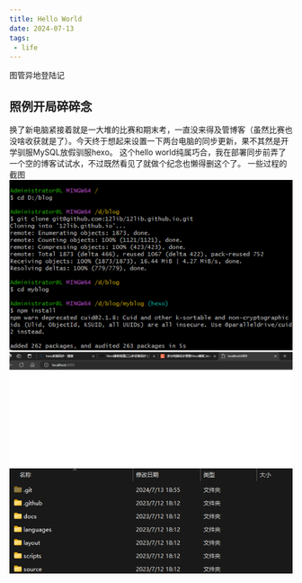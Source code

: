 ```yaml
---
title: Hello World
date: 2024-07-13
tags: 
 - life
---
```

图管异地登陆记
<!-- more -->
## 照例开局碎碎念
换了新电脑紧接着就是一大堆的比赛和期末考，一直没来得及管博客（虽然比赛也没啥收获就是了）。今天终于想起来设置一下两台电脑的同步更新，果不其然是开学驯服MySQL放假驯服hexo。
这个hello world纯属巧合，我在部署同步前弄了一个空的博客试试水，不过既然看见了就做个纪念也懒得删这个了。
一些过程的截图
![](./hello-world/3.png)
![](./hello-world/4.png)
![](./hello-world/5.png)
